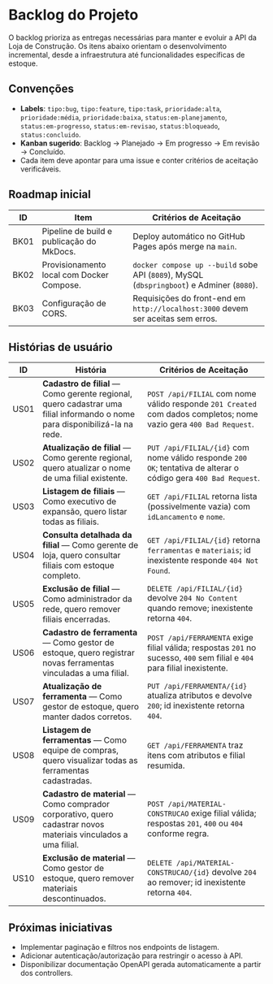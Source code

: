 # Backlog do Projeto

O backlog prioriza as entregas necessárias para manter e evoluir a API da Loja de Construção. Os itens abaixo orientam o desenvolvimento incremental, desde a infraestrutura até funcionalidades específicas de estoque.

## Convenções

- **Labels**: `tipo:bug`, `tipo:feature`, `tipo:task`, `prioridade:alta`, `prioridade:média`, `prioridade:baixa`, `status:em-planejamento`, `status:em-progresso`, `status:em-revisao`, `status:bloqueado`, `status:concluido`.
- **Kanban sugerido**: Backlog → Planejado → Em progresso → Em revisão → Concluído.
- Cada item deve apontar para uma issue e conter critérios de aceitação verificáveis.

## Roadmap inicial

| ID   | Item | Critérios de Aceitação |
|------|------|------------------------|
| BK01 | Pipeline de build e publicação do MkDocs. | Deploy automático no GitHub Pages após merge na `main`. |
| BK02 | Provisionamento local com Docker Compose. | `docker compose up --build` sobe API (`8089`), MySQL (`dbspringboot`) e Adminer (`8080`). |
| BK03 | Configuração de CORS. | Requisições do front-end em `http://localhost:3000` devem ser aceitas sem erros. |

## Histórias de usuário

| ID   | História | Critérios de Aceitação |
|------|----------|------------------------|
| US01 | **Cadastro de filial** — Como gerente regional, quero cadastrar uma filial informando o nome para disponibilizá-la na rede. | `POST /api/FILIAL` com nome válido responde `201 Created` com dados completos; nome vazio gera `400 Bad Request`. |
| US02 | **Atualização de filial** — Como gerente regional, quero atualizar o nome de uma filial existente. | `PUT /api/FILIAL/{id}` com nome válido responde `200 OK`; tentativa de alterar o código gera `400 Bad Request`. |
| US03 | **Listagem de filiais** — Como executivo de expansão, quero listar todas as filiais. | `GET /api/FILIAL` retorna lista (possivelmente vazia) com `idLancamento` e `nome`. |
| US04 | **Consulta detalhada da filial** — Como gerente de loja, quero consultar filiais com estoque completo. | `GET /api/FILIAL/{id}` retorna `ferramentas` e `materiais`; id inexistente responde `404 Not Found`. |
| US05 | **Exclusão de filial** — Como administrador da rede, quero remover filiais encerradas. | `DELETE /api/FILIAL/{id}` devolve `204 No Content` quando remove; inexistente retorna `404`. |
| US06 | **Cadastro de ferramenta** — Como gestor de estoque, quero registrar novas ferramentas vinculadas a uma filial. | `POST /api/FERRAMENTA` exige filial válida; respostas `201` no sucesso, `400` sem filial e `404` para filial inexistente. |
| US07 | **Atualização de ferramenta** — Como gestor de estoque, quero manter dados corretos. | `PUT /api/FERRAMENTA/{id}` atualiza atributos e devolve `200`; id inexistente retorna `404`. |
| US08 | **Listagem de ferramentas** — Como equipe de compras, quero visualizar todas as ferramentas cadastradas. | `GET /api/FERRAMENTA` traz itens com atributos e filial resumida. |
| US09 | **Cadastro de material** — Como comprador corporativo, quero cadastrar novos materiais vinculados a uma filial. | `POST /api/MATERIAL-CONSTRUCAO` exige filial válida; respostas `201`, `400` ou `404` conforme regra. |
| US10 | **Exclusão de material** — Como gestor de estoque, quero remover materiais descontinuados. | `DELETE /api/MATERIAL-CONSTRUCAO/{id}` devolve `204` ao remover; id inexistente retorna `404`. |

## Próximas iniciativas

- Implementar paginação e filtros nos endpoints de listagem.
- Adicionar autenticação/autorização para restringir o acesso à API.
- Disponibilizar documentação OpenAPI gerada automaticamente a partir dos controllers.


